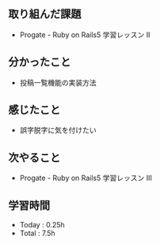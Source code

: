 ## 取り組んだ課題
- Progate - Ruby on Rails5 学習レッスン II
## 分かったこと
- 投稿一覧機能の実装方法
## 感じたこと
- 誤字脱字に気を付けたい
## 次やること
- Progate - Ruby on Rails5 学習レッスン III
## 学習時間
- Today : 0.25h
- Total : 7.5h